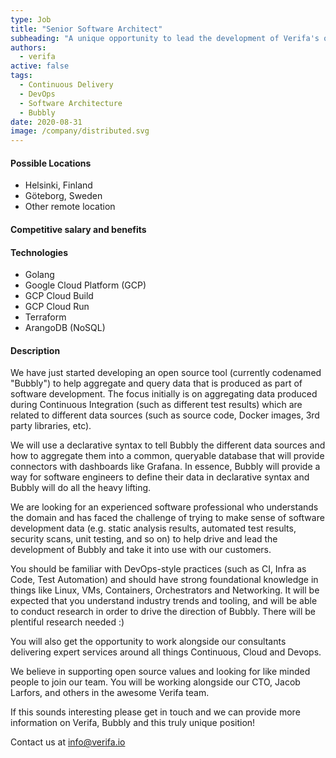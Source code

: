 ```yaml
---
type: Job
title: "Senior Software Architect"
subheading: "A unique opportunity to lead the development of Verifa's open source project"
authors:
  - verifa
active: false
tags:
  - Continuous Delivery
  - DevOps
  - Software Architecture
  - Bubbly
date: 2020-08-31
image: /company/distributed.svg
---
```


#### Possible Locations

- Helsinki, Finland
- Göteborg, Sweden
- Other remote location

#### Competitive salary and benefits

#### Technologies

- Golang
- Google Cloud Platform (GCP)
- GCP Cloud Build
- GCP Cloud Run
- Terraform
- ArangoDB (NoSQL)

#### Description

We have just started developing an open source tool (currently codenamed "Bubbly") to help aggregate and query data that is produced as part of software development. The focus initially is on aggregating data produced during Continuous Integration (such as different test results) which are related to different data sources (such as source code, Docker images, 3rd party libraries, etc).

We will use a declarative syntax to tell Bubbly the different data sources and how to aggregate them into a common, queryable database that will provide connectors with dashboards like Grafana. In essence, Bubbly will provide a way for software engineers to define their data in declarative syntax and Bubbly will do all the heavy lifting.

We are looking for an experienced software professional who understands the domain and has faced the challenge of trying to make sense of software development data (e.g. static analysis results, automated test results, security scans, unit testing, and so on) to help drive and lead the development of Bubbly and take it into use with our customers.

You should be familiar with DevOps-style practices (such as CI, Infra as Code, Test Automation) and should have strong foundational knowledge in things like Linux, VMs, Containers, Orchestrators and Networking. It will be expected that you understand industry trends and tooling, and will be able to conduct research in order to drive the direction of Bubbly. There will be plentiful research needed :)

You will also get the opportunity to work alongside our consultants delivering expert services around all things Continuous, Cloud and Devops.

We believe in supporting open source values and looking for like minded people to join our team. You will be working alongside our CTO, Jacob Larfors, and others in the awesome Verifa team.

If this sounds interesting please get in touch and we can provide more information on Verifa, Bubbly and this truly unique position!

Contact us at info@verifa.io
